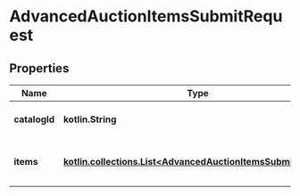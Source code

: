 
# AdvancedAuctionItemsSubmitRequest

## Properties
| Name | Type | Description | Notes |
| ------------ | ------------- | ------------- | ------------- |
| **catalogId** | **kotlin.String** | Catalog id pertaining to all items |  |
| **items** | [**kotlin.collections.List&lt;AdvancedAuctionItemsSubmitRecord&gt;**](AdvancedAuctionItemsSubmitRecord.md) | Array of item bid option operations |  |



